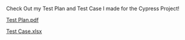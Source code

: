 Check Out my Test Plan and Test Case I made for the Cypress Project!


[Test Plan.pdf](https://github.com/schacko9/cypress_project/files/9126251/Test.Plan.pdf)

[Test Case.xlsx](https://github.com/schacko9/cypress_project/files/9126256/Test.Case.xlsx)

